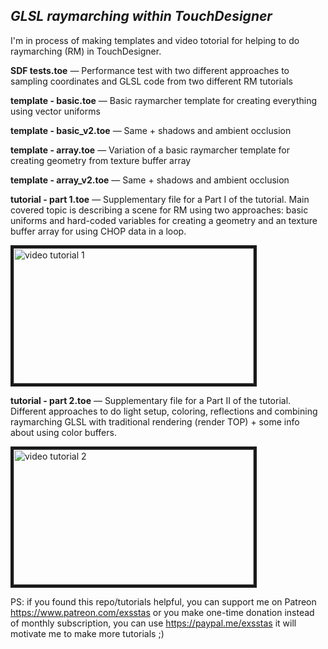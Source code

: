 *GLSL raymarching within TouchDesigner*
------

I'm in process of making templates and video totorial for helping to do raymarching (RM) in TouchDesigner.

**SDF tests.toe** — Performance test with two different approaches to sampling coordinates and GLSL code from two different RM tutorials

**template - basic.toe** — Basic raymarcher template for creating everything using vector uniforms

**template - basic_v2.toe** — Same + shadows and ambient occlusion


**template - array.toe** — Variation of a basic raymarcher template for creating geometry from texture buffer array

**template - array_v2.toe** — Same + shadows and ambient occlusion


**tutorial - part 1.toe** — Supplementary file for a Part I of the tutorial. Main covered topic is describing a scene for RM using two approaches: basic uniforms and hard-coded variables for creating a geometry and an texture buffer array for using CHOP data in a loop.

<a href="http://www.youtube.com/watch?feature=player_embedded&v=hZj6jaYNKJo" target="_blank"><img src="http://img.youtube.com/vi/hZj6jaYNKJo/0.jpg" alt="video tutorial 1" width="384" height="216" border="5" /></a>


**tutorial - part 2.toe** — Supplementary file for a Part II of the tutorial. Different approaches to do light setup, coloring, reflections and combining raymarching GLSL with traditional rendering (render TOP) + some info about using color buffers.

<a href="http://www.youtube.com/watch?feature=player_embedded&v=IZUqM9CRjTk" target="_blank"><img src="http://img.youtube.com/vi/IZUqM9CRjTk/0.jpg" alt="video tutorial 2" width="384" height="216" border="5" /></a>




PS: if you found this repo/tutorials helpful, you can support me on Patreon https://www.patreon.com/exsstas or you make one-time donation instead of monthly subscription, you can use https://paypal.me/exsstas it will motivate me to make more tutorials ;)
